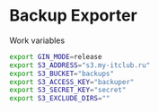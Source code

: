 # Backup Exporter

Work variables

```bash
export GIN_MODE=release
export S3_ADDRESS="s3.my-itclub.ru"
export S3_BUCKET="backups"
export S3_ACCESS_KEY="backuper"
export S3_SECRET_KEY="secret"
export S3_EXCLUDE_DIRS=""
```
